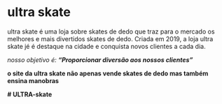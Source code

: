 <html>
<meta charset="UTF-8">
<h1>ultra skate</h1>

<P>ultra skate é uma loja sobre skates de dedo que traz para o mercado os melhores e mais divertidos skates de dedo. Criada em 2019, a loja ultra skate jé é destaque na cidade e conquista novos clientes a cada dia.</P>

<P><em>nosso objetivo é: <strong>“Proporcionar diversão aos nossos clientes”<strong></em></P>

<P>o site da ultra skate não apenas vende skates de dedo mas também ensina manobras</p>
# ULTRA-skate
</html>